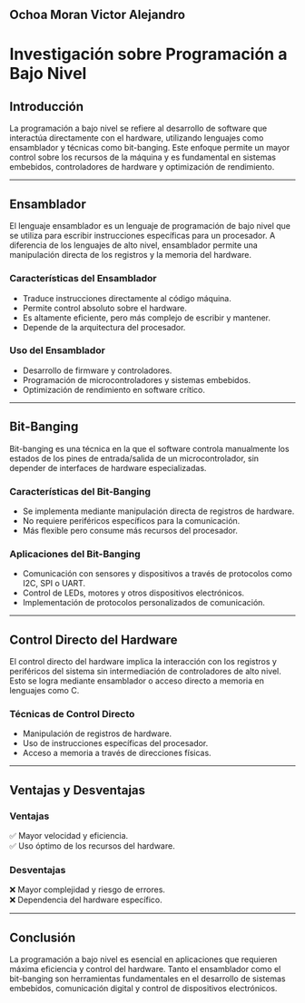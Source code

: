 ## Ochoa Moran Victor Alejandro  

# Investigación sobre Programación a Bajo Nivel  

## Introducción  
La programación a bajo nivel se refiere al desarrollo de software que interactúa directamente con el hardware, utilizando lenguajes como ensamblador y técnicas como bit-banging. Este enfoque permite un mayor control sobre los recursos de la máquina y es fundamental en sistemas embebidos, controladores de hardware y optimización de rendimiento.  

---

## Ensamblador  
El lenguaje ensamblador es un lenguaje de programación de bajo nivel que se utiliza para escribir instrucciones específicas para un procesador. A diferencia de los lenguajes de alto nivel, ensamblador permite una manipulación directa de los registros y la memoria del hardware.  

### Características del Ensamblador  
- Traduce instrucciones directamente al código máquina.
- Permite control absoluto sobre el hardware.
- Es altamente eficiente, pero más complejo de escribir y mantener.
- Depende de la arquitectura del procesador.  

### Uso del Ensamblador  
- Desarrollo de firmware y controladores.
- Programación de microcontroladores y sistemas embebidos.
- Optimización de rendimiento en software crítico.  

---

## Bit-Banging  
Bit-banging es una técnica en la que el software controla manualmente los estados de los pines de entrada/salida de un microcontrolador, sin depender de interfaces de hardware especializadas.  

### Características del Bit-Banging  
- Se implementa mediante manipulación directa de registros de hardware.
- No requiere periféricos específicos para la comunicación.
- Más flexible pero consume más recursos del procesador.  

### Aplicaciones del Bit-Banging  
- Comunicación con sensores y dispositivos a través de protocolos como I2C, SPI o UART.
- Control de LEDs, motores y otros dispositivos electrónicos.
- Implementación de protocolos personalizados de comunicación.  

---

## Control Directo del Hardware  
El control directo del hardware implica la interacción con los registros y periféricos del sistema sin intermediación de controladores de alto nivel. Esto se logra mediante ensamblador o acceso directo a memoria en lenguajes como C.  

### Técnicas de Control Directo  
- Manipulación de registros de hardware.
- Uso de instrucciones específicas del procesador.
- Acceso a memoria a través de direcciones físicas.  

---

## Ventajas y Desventajas  
### Ventajas  
✅ Mayor velocidad y eficiencia.  
✅ Uso óptimo de los recursos del hardware.  

### Desventajas  
❌ Mayor complejidad y riesgo de errores.  
❌ Dependencia del hardware específico.  

---

## Conclusión  
La programación a bajo nivel es esencial en aplicaciones que requieren máxima eficiencia y control del hardware. Tanto el ensamblador como el bit-banging son herramientas fundamentales en el desarrollo de sistemas embebidos, comunicación digital y control de dispositivos electrónicos.
